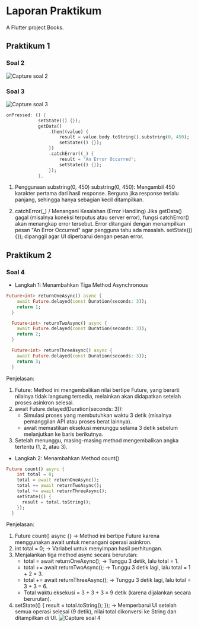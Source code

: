 # Laporan Praktikum

A Flutter project Books.

## Praktikum 1
### Soal 2
![Capture soal 2](images/books1.png)

### Soal 3
![Capture soal 3](images/books2.jpg)

```dart
onPressed: () {
            setState(() {});
            getData()
                .then((value) {
                    result = value.body.toString().substring(0, 450);
                    setState(() {});
                })
                .catchError((_) {
                    result = 'An Error Occurred';
                    setState(() {});
                });
            },
```
1. Penggunaan substring(0, 450)
substring(0, 450): Mengambil 450 karakter pertama dari hasil response.
Berguna jika response terlalu panjang, sehingga hanya sebagian kecil ditampilkan.

2. catchError(_) / Menangani Kesalahan (Error Handling)
Jika getData() gagal (misalnya koneksi terputus atau server error), fungsi catchError() akan menangkap error tersebut.
Error ditangani dengan menampilkan pesan "An Error Occurred" agar pengguna tahu ada masalah. 
setState(() {}); dipanggil agar UI diperbarui dengan pesan error.

## Praktikum 2
### Soal 4
* Langkah 1: Menambahkan Tiga Method Asynchronous
```dart
Future<int> returnOneAsync() async {
    await Future.delayed(const Duration(seconds: 3));
    return 1;
  }

  Future<int> returnTwoAsync() async {
    await Future.delayed(const Duration(seconds: 3));
    return 2;
  }

  Future<int> returnThreeAsync() async {
    await Future.delayed(const Duration(seconds: 3));
    return 3;
  }
```

Penjelasan:
1. Future<int>: Method ini mengembalikan nilai bertipe Future<int>, yang berarti nilainya tidak langsung tersedia, melainkan akan didapatkan setelah proses asinkron selesai.
2. await Future.delayed(Duration(seconds: 3)): 
    - Simulasi proses yang membutuhkan waktu 3 detik (misalnya pemanggilan API atau proses berat lainnya).
    - await memastikan eksekusi menunggu selama 3 detik sebelum melanjutkan ke baris berikutnya.
3. Setelah menunggu, masing-masing method mengembalikan angka tertentu (1, 2, atau 3).

* Langkah 2: Menambahkan Method count()
```dart
Future count() async {
    int total = 0;
    total = await returnOneAsync();
    total += await returnTwoAsync();
    total += await returnThreeAsync();
    setState(() {
      result = total.toString();
    });
  }
```

Penjelasan:
1. Future count() async {} -> Method ini bertipe Future karena menggunakan await untuk menangani operasi asinkron.
2. int total = 0; -> Variabel untuk menyimpan hasil perhitungan.
3. Menjalankan tiga method async secara berurutan:
    - total = await returnOneAsync(); -> Tunggu 3 detik, lalu total = 1.
    - total += await returnTwoAsync(); -> Tunggu 3 detik lagi, lalu total = 1 + 2 = 3.
    - total += await returnThreeAsync(); -> Tunggu 3 detik lagi, lalu total = 3 + 3 = 6.
    - Total waktu eksekusi = 3 + 3 + 3 = 9 detik (karena dijalankan secara berurutan).
4. setState(() { result = total.toString(); }); -> Memperbarui UI setelah semua operasi selesai (9 detik), nilai total dikonversi ke String dan ditampilkan di UI.
![Capture soal 4](images/books4.gif)